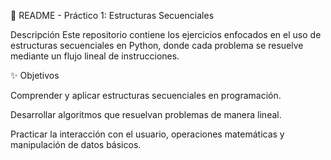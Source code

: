 📌 README - Práctico 1: Estructuras Secuenciales

Descripción
Este repositorio contiene los ejercicios enfocados en el uso de estructuras secuenciales en Python, donde cada problema se resuelve mediante un flujo lineal de instrucciones.

✨ Objetivos

Comprender y aplicar estructuras secuenciales en programación.

Desarrollar algoritmos que resuelvan problemas de manera lineal.

Practicar la interacción con el usuario, operaciones matemáticas y manipulación de datos básicos.
